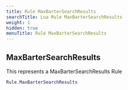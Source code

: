 ```yaml
---
title: Rule MaxBarterSearchResults
searchTitle: Lua Rule MaxBarterSearchResults
weight: 1
hidden: true
menuTitle: Rule MaxBarterSearchResults
---
```

## MaxBarterSearchResults

This represents a MaxBarterSearchResults Rule
```lua
Rule.MaxBarterSearchResults
```